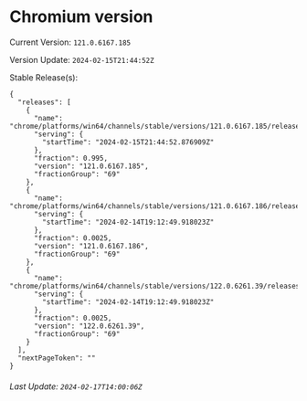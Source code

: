 # Chromium version

Current Version: `121.0.6167.185`

Version Update: `2024-02-15T21:44:52Z`

Stable Release(s):
```
{
  "releases": [
    {
      "name": "chrome/platforms/win64/channels/stable/versions/121.0.6167.185/releases/1708033492",
      "serving": {
        "startTime": "2024-02-15T21:44:52.876909Z"
      },
      "fraction": 0.995,
      "version": "121.0.6167.185",
      "fractionGroup": "69"
    },
    {
      "name": "chrome/platforms/win64/channels/stable/versions/121.0.6167.186/releases/1707937969",
      "serving": {
        "startTime": "2024-02-14T19:12:49.918023Z"
      },
      "fraction": 0.0025,
      "version": "121.0.6167.186",
      "fractionGroup": "69"
    },
    {
      "name": "chrome/platforms/win64/channels/stable/versions/122.0.6261.39/releases/1707937969",
      "serving": {
        "startTime": "2024-02-14T19:12:49.918023Z"
      },
      "fraction": 0.0025,
      "version": "122.0.6261.39",
      "fractionGroup": "69"
    }
  ],
  "nextPageToken": ""
}
```

###### Last Update: `2024-02-17T14:00:06Z`
        